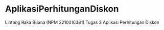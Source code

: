 # AplikasiPerhitunganDiskon
  Lintang Raka Buana (NPM 2210010381) Tugas 3 Aplikasi Perhitungan Diskon
